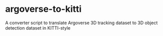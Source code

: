 # argoverse-to-kitti
A converter script to translate Argoverse 3D tracking dataset to 3D object detection dataset in KITTI-style
